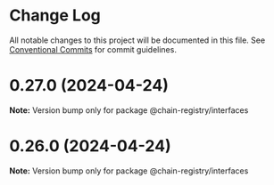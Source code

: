 # Change Log

All notable changes to this project will be documented in this file.
See [Conventional Commits](https://conventionalcommits.org) for commit guidelines.

# 0.27.0 (2024-04-24)

**Note:** Version bump only for package @chain-registry/interfaces





# 0.26.0 (2024-04-24)

**Note:** Version bump only for package @chain-registry/interfaces
